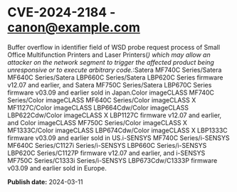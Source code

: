 # CVE-2024-2184 - canon@example.com

Buffer overflow in identifier field of WSD probe request process of Small Office Multifunction Printers and Laser Printers(*) which may allow an attacker on the network segment to trigger the affected product being unresponsive or to execute arbitrary code.*:Satera MF740C Series/Satera MF640C Series/Satera LBP660C Series/Satera LBP620C Series firmware v12.07 and earlier, and Satera MF750C Series/Satera LBP670C Series firmware v03.09 and earlier sold in Japan.Color imageCLASS MF740C Series/Color imageCLASS MF640C Series/Color imageCLASS X MF1127C/Color imageCLASS LBP664Cdw/Color imageCLASS LBP622Cdw/Color imageCLASS X LBP1127C firmware v12.07 and earlier, and Color imageCLASS MF750C Series/Color imageCLASS X MF1333C/Color imageCLASS LBP674Cdw/Color imageCLASS X LBP1333C firmware v03.09 and earlier sold in US.i-SENSYS MF740C Series/i-SENSYS MF640C Series/C1127i Series/i-SENSYS LBP660C Series/i-SENSYS LBP620C Series/C1127P firmware v12.07 and earlier, and i-SENSYS MF750C Series/C1333i Series/i-SENSYS LBP673Cdw/C1333P firmware v03.09 and earlier sold in Europe.



**Publish date:** 2024-03-11
